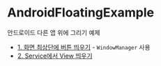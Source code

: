 # AndroidFloatingExample
안드로이드 다른 앱 위에 그리기 예제

* [1. 화면 최상단에 버튼 띄우기](https://blog.naver.com/dt3141592/222291760904) - `WindowManager` 사용
* [2. Service에서 View 띄우기](https://blog.naver.com/dt3141592/222293407886)
